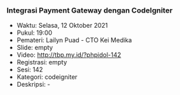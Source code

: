 ### Integrasi Payment Gateway dengan CodeIgniter

- Waktu: Selasa, 12 Oktober 2021
- Pukul: 19:00
- Pemateri: Lailyn Puad - CTO Kei Medika
- Slide: empty
- Video: http://tbp.my.id/?phpidol-142
- Registrasi: empty
- Sesi: 142
- Kategori: codeigniter
- Deskripsi: -
